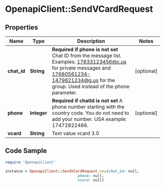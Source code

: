 # OpenapiClient::SendVCardRequest

## Properties

Name | Type | Description | Notes
------------ | ------------- | ------------- | -------------
**chat_id** | **String** | **Required if phone is not set**  Chat ID from the message list. Examples: 17633123456@c.us for private messages and 17680561234-1479621234@g.us for the group. Used instead of the phone parameter. | [optional] 
**phone** | **Integer** | **Required if chatId is not set**  A phone number starting with the country code. You do not need to add your number.   USA example: 17472822486. | [optional] 
**vcard** | **String** | Text value vcard 3.0 | 

## Code Sample

```ruby
require 'OpenapiClient'

instance = OpenapiClient::SendVCardRequest.new(chat_id: null,
                                 phone: null,
                                 vcard: null)
```


